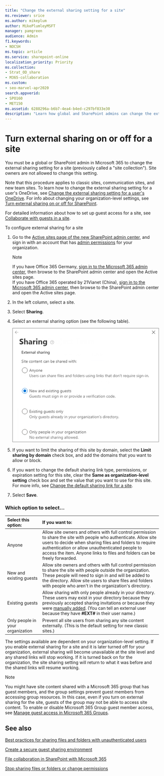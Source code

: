```yaml
---
title: "Change the external sharing setting for a site"
ms.reviewer: srice
ms.author: mikeplum
author: MikePlumleyMSFT
manager: pamgreen
audience: Admin
f1.keywords:
- NOCSH
ms.topic: article
ms.service: sharepoint-online
localization_priority: Priority
ms.collection:  
- Strat_OD_share
- M365-collaboration
ms.custom:
- seo-marvel-apr2020
search.appverid:
- SPO160
- MET150
ms.assetid: 6288296a-b6b7-4ea4-b4ed-c297bf833e30
description: "Learn how global and SharePoint admins can change the external sharing setting for a site."
---
```


# Turn external sharing on or off for a site

You must be a global or SharePoint admin in Microsoft 365 to change the external sharing setting for a site (previously called a "site collection"). Site owners are not allowed to change this setting.
  
Note that this procedure applies to classic sites, communication sites, and new team sites. To learn how to change the external sharing setting for a user's OneDrive, see [Change the external sharing setting for a user's OneDrive](/onedrive/user-external-sharing-settings). For info about changing your organization-level settings, see [Turn external sharing on or off for SharePoint](turn-external-sharing-on-or-off.md).

For detailed information about how to set up guest access for a site, see [Collaborate with guests in a site](https://docs.microsoft.com/Office365/Enterprise/collaborate-in-a-site).

To configure external sharing for a site
  
1. Go to the [Active sites page of the new SharePoint admin center](https://admin.microsoft.com/sharepoint?page=siteManagement&modern=true), and sign in with an account that has [admin permissions](/sharepoint/sharepoint-admin-role) for your organization.

    > [!NOTE]
    > If you have Office 365 Germany, [sign in to the Microsoft 365 admin center](https://go.microsoft.com/fwlink/p/?linkid=848041), then browse to the SharePoint admin center and open the Active sites page. <br>If you have Office 365 operated by 21Vianet (China), [sign in to the Microsoft 365 admin center](https://go.microsoft.com/fwlink/p/?linkid=850627), then browse to the SharePoint admin center and open the Active sites page.
    
2. In the left column, select a site.

3. Select **Sharing**.
     
4. Select an external sharing option (see the following table).

    ![Changing the external sharing setting for a site](media/external-sharing-site.png)

5. If you want to limit the sharing of this site by domain, select the **Limit sharing by domain** check box, and add the domains that you want to allow or block.

6. If you want to change the default sharing link type, permissions, or expiration setting for this site, clear the **Same as organization-level setting** check box and set the value that you want to use for this site. For more info, see [Change the default sharing link for a site](change-default-sharing-link.md).

7. Select **Save**.
   
### Which option to select...

|**Select this option:**|**If you want to:**|
|:-----|:-----|
|Anyone  <br/> | Allow site owners and others with full control permission to share the site with people who authenticate. Allow site users to decide when sharing files and folders to require authentication or allow unauthenticated people to access the item. Anyone links to files and folders can be freely forwarded. <br/> |
|New and existing guests  <br/> | Allow site owners and others with full control permission to share the site with people outside the organization. These people will need to sign in and will be added to the directory. Allow site users to share files and folders with people who aren't in the organization's directory. <br/> |
|Existing guests  <br/> |Allow sharing with only people already in your directory. These users may exist in your directory because they previously accepted sharing invitations or because they were [manually added](/azure/active-directory/b2b/b2b-quickstart-add-guest-users-portal). (You can tell an external user because they have **#EXT#** in their user name.)  <br/> |
|Only people in your organization  <br/> |Prevent all site users from sharing any site content externally. (This is the default setting for new classic sites.)  <br/> |


The settings available are dependent on your organization-level setting. If you enable external sharing for a site and it is later turned off for your organization, external sharing will become unavailable at the site level and any shared links will stop working. If it is turned back on for the organization, the site sharing setting will return to what it was before and the shared links will resume working.


> [!NOTE]
> You might have site content shared with a Microsoft 365 group that has guest members, and the group settings prevent guest members from accessing group resources. In this case, even if you turn on external sharing for the site, guests of the group may not be able to access site content. To enable or disable Microsoft 365 Group guest member access, see [Manage guest access in Microsoft 365 Groups](/office365/admin/create-groups/manage-guest-access-in-groups).
  
## See also

[Best practices for sharing files and folders with unauthenticated users](https://docs.microsoft.com/Office365/Enterprise/best-practices-anonymous-sharing)

[Create a secure guest sharing environment](https://docs.microsoft.com/Office365/Enterprise/create-a-secure-guest-sharing-environment)

[File collaboration in SharePoint with Microsoft 365](deploy-file-collaboration.md)

[Stop sharing files or folders or change permissions](https://support.office.com/article/0a36470f-d7fe-40a0-bd74-0ac6c1e13323)
